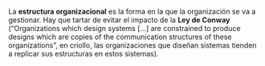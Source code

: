            
La **estructura organizacional** es la forma en la que la organización se va a gestionar. Hay que tartar de evitar el impacto de la **Ley de Conway** (“Organizations which design systems \[...] are constrained to produce designs which are copies of the communication structures of these organizations”, en criollo, las organizaciones que diseñan sistemas tienden a replicar sus estructuras en estos sistemas).
